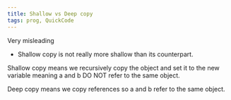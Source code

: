 ```yaml
---
title: Shallow vs Deep copy
tags: prog, QuickCode
---
```


Very misleading

* Shallow copy is not really more shallow than its counterpart.

Shallow copy means we recursively copy the object and set it to the new variable meaning a and b DO NOT refer to the same object.



Deep copy means we copy references so a and b refer to the same object.


#